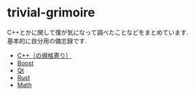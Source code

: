 # trivial-grimoire
C++とかに関して僕が気になって調べたことなどをまとめています.  
基本的に自分用の備忘録です.  

* [C++（の規格寄り）](cpp/index.md)
* [Boost](boost/index.md)
* [Qt](qt/index.md)
* [Rust](rust/index.md)
* [Math](math/index.md)

